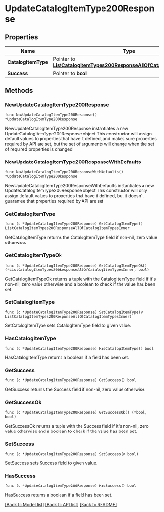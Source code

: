 # UpdateCatalogItemType200Response

## Properties

Name | Type | Description | Notes
------------ | ------------- | ------------- | -------------
**CatalogItemType** | Pointer to [**ListCatalogItemTypes200ResponseAllOfCatalogItemTypesInner**](ListCatalogItemTypes200ResponseAllOfCatalogItemTypesInner.md) |  | [optional] 
**Success** | Pointer to **bool** |  | [optional] 

## Methods

### NewUpdateCatalogItemType200Response

`func NewUpdateCatalogItemType200Response() *UpdateCatalogItemType200Response`

NewUpdateCatalogItemType200Response instantiates a new UpdateCatalogItemType200Response object
This constructor will assign default values to properties that have it defined,
and makes sure properties required by API are set, but the set of arguments
will change when the set of required properties is changed

### NewUpdateCatalogItemType200ResponseWithDefaults

`func NewUpdateCatalogItemType200ResponseWithDefaults() *UpdateCatalogItemType200Response`

NewUpdateCatalogItemType200ResponseWithDefaults instantiates a new UpdateCatalogItemType200Response object
This constructor will only assign default values to properties that have it defined,
but it doesn't guarantee that properties required by API are set

### GetCatalogItemType

`func (o *UpdateCatalogItemType200Response) GetCatalogItemType() ListCatalogItemTypes200ResponseAllOfCatalogItemTypesInner`

GetCatalogItemType returns the CatalogItemType field if non-nil, zero value otherwise.

### GetCatalogItemTypeOk

`func (o *UpdateCatalogItemType200Response) GetCatalogItemTypeOk() (*ListCatalogItemTypes200ResponseAllOfCatalogItemTypesInner, bool)`

GetCatalogItemTypeOk returns a tuple with the CatalogItemType field if it's non-nil, zero value otherwise
and a boolean to check if the value has been set.

### SetCatalogItemType

`func (o *UpdateCatalogItemType200Response) SetCatalogItemType(v ListCatalogItemTypes200ResponseAllOfCatalogItemTypesInner)`

SetCatalogItemType sets CatalogItemType field to given value.

### HasCatalogItemType

`func (o *UpdateCatalogItemType200Response) HasCatalogItemType() bool`

HasCatalogItemType returns a boolean if a field has been set.

### GetSuccess

`func (o *UpdateCatalogItemType200Response) GetSuccess() bool`

GetSuccess returns the Success field if non-nil, zero value otherwise.

### GetSuccessOk

`func (o *UpdateCatalogItemType200Response) GetSuccessOk() (*bool, bool)`

GetSuccessOk returns a tuple with the Success field if it's non-nil, zero value otherwise
and a boolean to check if the value has been set.

### SetSuccess

`func (o *UpdateCatalogItemType200Response) SetSuccess(v bool)`

SetSuccess sets Success field to given value.

### HasSuccess

`func (o *UpdateCatalogItemType200Response) HasSuccess() bool`

HasSuccess returns a boolean if a field has been set.


[[Back to Model list]](../README.md#documentation-for-models) [[Back to API list]](../README.md#documentation-for-api-endpoints) [[Back to README]](../README.md)


